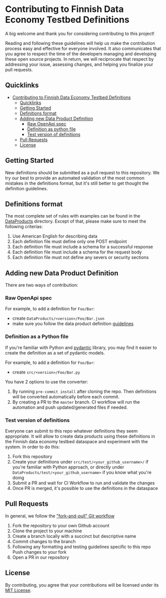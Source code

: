 # Contributing to Finnish Data Economy Testbed Definitions

A big welcome and thank you for considering contributing to this project!

Reading and following these guidelines will help us make the contribution process easy
and effective for everyone involved. It also communicates that you agree to respect the
time of the developers managing and developing these open source projects. In return, we
will reciprocate that respect by addressing your issue, assessing changes, and helping
you finalize your pull requests.

## Quicklinks

- [Contributing to Finnish Data Economy Testbed Definitions](#contributing-to-finnish-data-economy-testbed-definitions)
  - [Quicklinks](#quicklinks)
  - [Getting Started](#getting-started)
  - [Definitions format](#definitions-format)
  - [Adding new Data Product Definition](#adding-new-data-product-definition)
    - [Raw OpenApi spec](#raw-openapi-spec)
    - [Definition as python file](#definition-as-python-file)
    - [Test version of definitions](#test-version-of-definitions)
  - [Pull Requests](#pull-requests)
  - [License](#license)

## Getting Started

New definitions should be submitted as a pull request to this repository. We try our
best to provide an automated validation of the most common mistakes in the definitions
format, but it's still better to get thought the definition guidelines.

## Definitions format

The most complete set of rules with examples can be found in the
[DataProducts](./DataProducts/README.md) directory. Except of that, please make sure to
meet the following criterias:

1. Use American English for describing data
2. Each definition file must define only one POST endpoint
3. Each definition file must include a schema for a successful response
4. Each definition file must include a schema for the request body
5. Each definition file must not define any severs or security sections

## Adding new Data Product Definition

There are two ways of contribution:

### Raw OpenApi spec

For example, to add a definition for `Foo/Bar`:

- create `DataProducts/<version>/Foo/Bar.json`
- make sure you follow the data product definition
  [guidelines](./DataProducts/README.md)

### Definition as a Python file

If you're familiar with Python and [pydantic](https://github.com/samuelcolvin/pydantic)
library, you may find it easier to create the definition as a set of pydantic models.

For example, to add a definition for `Foo/Bar`:

- create `src/<version>/Foo/Bar.py`

You have 2 options to use the converter:

1. By running `pre-commit install` after cloning the repo. Then definitions will be
   converted automatically before each commit.
2. By creating a PR to the `master` branch. CI workflow will run the automation and push
   updated/generated files if needed.

### Test version of definitions

Everyone can submit to this repo whatever definitions they seem appropriate. It will
allow to create data products using these definitions in the Finnish data economy
testbed dataspace and experiment with the system. In order to do this:

1. Fork this repository
2. Create your definitions under `src/test/<your_github_username>/` if you're familiar
   with Python approach, or directly under `DataProducts/test/<your_github_username>` if
   you know what you're doing
3. Submit a PR and wait for CI Workflow to run and validate the changes
4. Once PR is merged, it's possible to use the definitions in the dataspace

## Pull Requests

In general, we follow the ["fork-and-pull" Git workflow](https://github.com/susam/gitpr)

1. Fork the repository to your own Github account
2. Clone the project to your machine
3. Create a branch locally with a succinct but descriptive name
4. Commit changes to the branch
5. Following any formatting and testing guidelines specific to this repo Push changes to
   your fork
6. Open a PR in our repository

## License

By contributing, you agree that your contributions will be licensed under its
[MIT License](./LICENSE).
